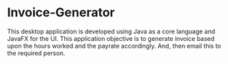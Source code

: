 # Invoice-Generator
This desktop application is developed using Java as a core language and JavaFX for the UI. This application objective is to generate invoice based upon the hours worked and the payrate accordingly. And, then email this to the required person.
